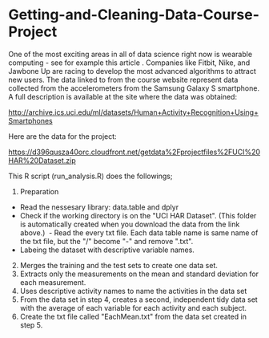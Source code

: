 # Getting-and-Cleaning-Data-Course-Project

One of the most exciting areas in all of data science right now is wearable computing - see for example this article . Companies like Fitbit, Nike, and Jawbone Up are racing to develop the most advanced algorithms to attract new users. The data linked to from the course website represent data collected from the accelerometers from the Samsung Galaxy S smartphone. A full description is available at the site where the data was obtained:

http://archive.ics.uci.edu/ml/datasets/Human+Activity+Recognition+Using+Smartphones

Here are the data for the project:

https://d396qusza40orc.cloudfront.net/getdata%2Fprojectfiles%2FUCI%20HAR%20Dataset.zip

This R script (run_analysis.R) does the followings;

1. Preparation
  - Read the nessesary library: data.table and dplyr
  - Check if the working directory is on the "UCI HAR Dataset". (This folder is automatically created when you download the data from the link above.)
  - Read the every txt file. Each data table name is same name of the txt file, but the "/" become "-" and remove ".txt".
  - Labeing the dataset with descriptive variable names.
2. Merges the training and the test sets to create one data set.
3. Extracts only the measurements on the mean and standard deviation for each measurement.
4. Uses descriptive activity names to name the activities in the data set
5. From the data set in step 4, creates a second, independent tidy data set with the average of each variable for each activity and each subject.
6. Create the txt file called "EachMean.txt" from the data set created in step 5.
